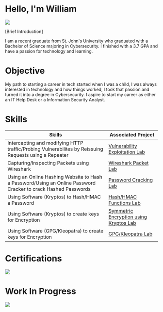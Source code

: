 # Hello, I'm William

<a href="https://www.linkedin.com/in/william-lentini-a0b38a234"><img src="https://img.shields.io/badge/-LinkedIn-0072b1?&style=for-the-badge&logo=linkedin&logoColor=white" /></a>

[Brief Introduction]

I am a recent graduate from St. John's University who graduated with a Bachelor of Science majoring in Cybersecurity. I finished with a 3.7 GPA and have a passion for technology and learning.

# Objective

My path to starting a career in tech started when I was a child, I was always interested in technology and how things worked, I took that passion and turned it into a degree in Cybersecurity. I aspire to start my career as either an IT Help Desk or a Information Security Analyst.

# Skills

| Skills                                      | Associated Project            |
|--------------------------------------------|-------------------------------|
| Intercepting and modifying HTTP traffic/Probing Vulnerabilites by Reissuing Requests using a Repeater    | <a href="https://docs.google.com/document/d/1G0kRI1qGbCPXHhijxz3moLuDKWLonv7gxHNY0yE71-k/edit?tab=t.0">Vulnerability Exploitation Lab</a>|
| Capturing/Inspecting Packets using Wireshark | <a href="https://docs.google.com/document/d/15eplFJDb11rc7R5M3-FOXbAJGs55WY1pU5BFO-rIF0c/edit">Wireshark Packet Lab</a>|
| Using an Online Hashing Website to Hash a Password/Using an Online Password Cracker to crack Hashed Passwords | <a href="https://docs.google.com/document/d/1NplAaeNaWqi3Sy_2CJFzFhkANNhwX-xLbqm9XuTKdIc/edit?tab=t.0">Password Cracking Lab</a>|
| Using Software (Kryptos) to Hash/HMAC a Password | <a href="https://docs.google.com/document/d/1U5FVmxTzIrXbJSo1Jk0rG1kVlQpKt9kKZfH-riy-HPo/edit?tab=t.0">Hash/HMAC Functions Lab</a>|
| Using Software (Kryptos) to create keys for Encryption | <a href="https://docs.google.com/document/d/1LPhNeeiGT36V59iqmKc6l-Dmv_Fi1JDeC3ex4DGrMvo/edit?tab=t.0">Symmetric Encryption using Kryptos Lab</a>|
| Using Software (GPG/Kleopatra) to create keys for Encryption | <a href="https://docs.google.com/document/d/1lc-uE7f-F22aRpvmfsFxRCiP_kn8fIqTESNyyrjqlbA/edit?tab=t.0">GPG/Kleopatra Lab</a>|

# Certifications
<img src="https://img.shields.io/badge/-security%2B-FF0000?&style=for-the-badge&logo=CompTIA&logoColor=white" />

# Work In Progress
<img src="https://img.shields.io/badge/-network%2B-007ACC?&style-for-the-badge&logo=CompTIA&logoColor=white" />

